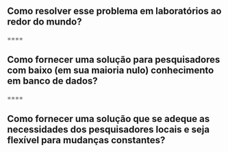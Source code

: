 <!-- .slide: data-background="img/motivation.jpg" -->

## Como resolver esse problema em laboratórios ao redor do mundo?

====

<!-- .slide: data-background="img/motivation.jpg" -->


## Como fornecer uma solução para pesquisadores com baixo (em sua maioria nulo) conhecimento em banco de dados?

====

<!-- .slide: data-background="img/motivation.jpg" -->
 
## Como fornecer uma solução que se adeque as necessidades dos pesquisadores locais e seja flexível para mudanças constantes?
